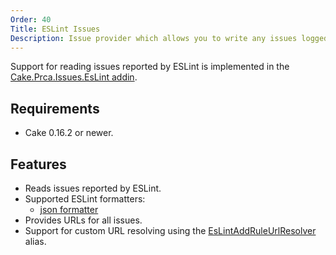 ```yaml
---
Order: 40
Title: ESLint Issues
Description: Issue provider which allows you to write any issues logged by ESLint as comments to a pull request.
---
```

Support for reading issues reported by ESLint is implemented in the [Cake.Prca.Issues.EsLint addin].

## Requirements

* Cake 0.16.2 or newer.

## Features

* Reads issues reported by ESLint.
* Supported ESLint formatters:
  * [json formatter]
* Provides URLs for all issues.
* Support for custom URL resolving using the [EsLintAddRuleUrlResolver] alias.

[Cake.Prca.Issues.EsLint addin]: https://www.nuget.org/packages/Cake.Prca.Issues.EsLint
[json formatter]: http://eslint.org/docs/user-guide/formatters/#json
[EsLintAddRuleUrlResolver]: ../../api/Cake.Prca.Issues.EsLint/EsLintIssuesAliases/66FCBDE8